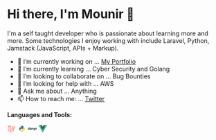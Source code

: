 # Hi there, I'm Mounir 👋

I'm a self taught developer who is passionate about learning more and more. Some technologies I enjoy working with include Laravel, Python, Jamstack (JavaScript, APIs + Markup).

- 🔭 I’m currently working on ... [My Portfolio](https://github.com/Mounir-Bennacer/my-portfolio)
- 🌱 I’m currently learning ... Cyber Security and Golang
- 👯 I’m looking to collaborate on ... Bug Bounties
- 🤔 I’m looking for help with ... AWS
- 💬 Ask me about ... Anything
- 📫 How to reach me: ... [Twitter](https://twitter.com/MounirBENNACER1)

**Languages and Tools:**  

<code><img height="20" src="https://raw.githubusercontent.com/github/explore/56a826d05cf762b2b50ecbe7d492a839b04f3fbf/topics/laravel/laravel.png"></code>
<code><img height="20" src="https://raw.githubusercontent.com/github/explore/80688e429a7d4ef2fca1e82350fe8e3517d3494d/topics/python/python.png"></code>
<code><img height="20" src="https://raw.githubusercontent.com/github/explore/80688e429a7d4ef2fca1e82350fe8e3517d3494d/topics/django/django.png"></code>
<code><img height="20" src="https://raw.githubusercontent.com/github/explore/80688e429a7d4ef2fca1e82350fe8e3517d3494d/topics/vue/vue.png"></code>
